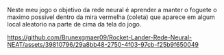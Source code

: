 Neste meu jogo o objetivo da rede neural é aprender a manter o foguete o maximo possivel dentro da mira vermelha (coleta) que aparece em algum local aleatorio na parte de cima da tela do jogo.


https://github.com/Brunexgmaer09/Rocket-Lander-Rede-Neural-NEAT/assets/39810796/29a8bb48-2750-4f03-97cb-f25b9f650049

